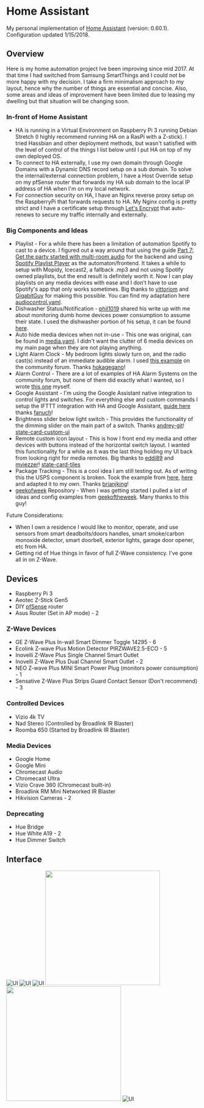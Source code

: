 # Home Assistant
My personal implementation of [Home Assistant](https://home-assistant.io) (version: 0.60.1).
Configuration updated 1/15/2018.

## Overview

Here is my home automation project Ive been improving since mid 2017. At that time I had switched from Samsung SmartThings and I could not be more happy with my decision. I take a firm minimalism approach to my layout, hence why the number of things are essential and concise. Also, some areas and ideas of improvement have been limited due to leasing my dwelling but that situation will be changing soon.

### In-front of Home Assistant
* HA is running in a Virtual Environment on Raspberry Pi 3 running Debian Stretch (I highly recommend running HA on a RasPi with a Z-stick). I tried Hassbian and other deployment methods, but wasn't satisfied with the level of control of the things I list below until I put HA on top of my own deployed OS. 
* To connect to HA externally, I use my own domain through Google Domains with a Dynamic DNS record setup on a sub domain. To solve the internal/external connection problem, I have a Host Override setup on my pfSense router that forwards my HA sub domain to the local IP address of HA when I'm on my local network.
* For connection security on HA, I have an Nginx reverse proxy setup on the RaspberryPi that forwards requests to HA. My Nginx config is pretty strict and I have a certificate setup through [Let's Encrypt](https://letsencrypt.org/)
 that auto-renews to secure my traffic internally and externally.

### Big Components and Ideas
* Playlist - For a while there has been a limitation of automation Spotify to cast to a device. I figured out a way around that using the guide [Part 7: Get the party started with multi-room audio](https://www.vittoriomonaco.de/home-automation-part-7.html) for the backend and using [Spotify Playlist Player](https://community.home-assistant.io/t/spotify-playlist-player/22491) as the automaton/frontend. It takes a while to setup with Mopidy, Icecast2, a fallback .mp3 and not using Spotify owned playlists, but the end result is definitely worth it. Now I can play playlists on any media devices with ease and I don't have to use Spotify's app that only works sometimes. Big thanks to [vittoriom](https://github.com/vittoriom) and [GigabitGuy](https://community.home-assistant.io/u/GigabitGuy) for making this possible. You can find my adaptation here [audiocontrol.yaml](packages/audiocontrol.yaml).
* Dishwasher Status/Notification - [phil1019](https://www.reddit.com/user/phil1019) shared his write up with me about monitoring dumb home devices power consumption to assume their state. I used the dishwasher portion of his setup, it can be found [here](https://philhawthorne.com/making-dumb-dishwashers-and-washing-machines-smart-alerts-when-the-dishes-and-clothes-are-cleaned/).
* Auto hide media devices when not in-use - This one was original, can be found in [media.yaml](packages/media.yaml). I didn't want the clutter of 6 media devices on my main page when they are not playing anything.
* Light Alarm Clock - My bedroom lights slowly turn on, and the radio cast(s) instead of an immediate audible alarm. I used [this example](https://community.home-assistant.io/t/creating-an-alarm-clock-updated/15195) on the community forum. Thanks [hokagegano](https://community.home-assistant.io/u/hokagegano)!
* Alarm Control - There are a lot of examples of HA Alarm Systems on the community forum, but none of them did exactly what I wanted, so I wrote [this one](packages/security.yaml) myself.
* Google Assistant - I'm using the Google Assistant native integration to control lights and switches. For everything else and custom commands I setup the IFTTT integration with HA and Google Assistant, [guide here](https://community.home-assistant.io/t/how-to-integrate-google-assistant-and-home-assistant-api-using-only-ifttt/19269) thanks [fanuch](https://community.home-assistant.io/u/fanuch/summary)!
* Brightness slider below light switch - This provides the functionality of the dimming slider on the main part of a switch. Thanks [andrey-git](https://github.com/andrey-git)! [state-card-custom-ui](https://github.com/andrey-git/home-assistant-custom-ui) 
* Remote custom icon layout - This is how I front end my media and other devices with buttons instead of the horizontal switch layout. I wanted this functionality for a while as it was the last thing holding my UI back from looking right for media remotes. Big thanks to [eddi89](https://community.home-assistant.io/u/eddi89) and [mviezzer](https://community.home-assistant.io/u/mviezzer/summary)! [state-card-tiles](https://github.com/maattdiy/home-assistant-config)
* Package Tracking - This is a cool idea I am still testing out. As of writing this the USPS component is broken. Took the example from [here](https://github.com/brianjking/homeassistant-config), [here](https://github.com/home-assistant/home-assistant/issues/7918) and adapted it to my own. Thanks [brianjking](https://github.com/brianjking)!
* [geekofweek](https://github.com/geekofweek/homeassistant) Repository - When I was getting started I pulled a lot of ideas and config examples from [geekoftheweek](https://community.home-assistant.io/u/geekoftheweek). Many thanks to this guy!

Future Considerations:
* When I own a residence I would like to monitor, operate, and use sensors from smart deadbolts/doors handles, smart smoke/carbon monoxide detector, smart doorbell, exterior lights, garage door opener, etc from HA.
* Getting rid of Hue things in favor of full Z-Wave consistency. I've gone all in on Z-Wave.

## Devices
* Raspberry Pi 3
* Aeotec Z-Stick Gen5
* DIY [pfSense](https://www.pfsense.org/) router
* Asus Router (Set in AP mode) - 2

### Z-Wave Devices
* GE Z-Wave Plus In-wall Smart Dimmer Toggle 14295 - 6
* Ecolink Z-wave Plus Motion Detector PIRZWAVE2.5-ECO - 5
* Inovelli Z-Wave Plus Single Channel Smart Outlet
* Inovelli Z-Wave Plus Dual Channel Smart Outlet - 2
* NEO Z-wave Plus MINI Smart Power Plug (monitors power consumption) - 1
* Sensative Z-Wave Plus Strips Guard Contact Sensor (Don't recommend) - 3

### Controlled Devices
* Vizio 4k TV
* Nad Stereo (Controlled by Broadlink IR Blaster)
* Roomba 650 (Started by Broadlink IR Blaster)

### Media Devices
* Google Home
* Google Mini
* Chromecast Audio
* Chromecast Ultra
* Vizio Crave 360 (Chromecast built-in)
* Broadlink RM Mini Networked IR Blaster
* Hikvision Cameras - 2

### Deprecating
* Hue Bridge
* Hue White A19 - 2
* Hue Dimmer Switch

## Interface
![UI](images/ha_home.jpg)
![UI](images/ha_security.jpg)
![UI](images/ha_override.jpg)
<img src="images/ha_mhome.png" width="300">
<img src="images/ha_msecurity.png" width="300">
![UI](images/ha_ifttt.jpg)
